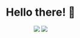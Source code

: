 <h1 align="center"> Hello there! 👋</h1>

<p align="center">
  <img src ="https://github-readme-stats.vercel.app/api?username=RadonCoding&hide_border=true&show_icons=true&include_all_commits=true&show_icons=true&title_color=fff&icon_color=ff0000&text_color=9f9f9f&bg_color=00000000">
  <img src ="https://github-readme-stats.vercel.app/api/top-langs/?username=RadonCoding&hide_border=true&layout=compact&show_icons=true&title_color=fff&icon_color=ff0000&text_color=9f9f9f&bg_color=00000000">
</p>
